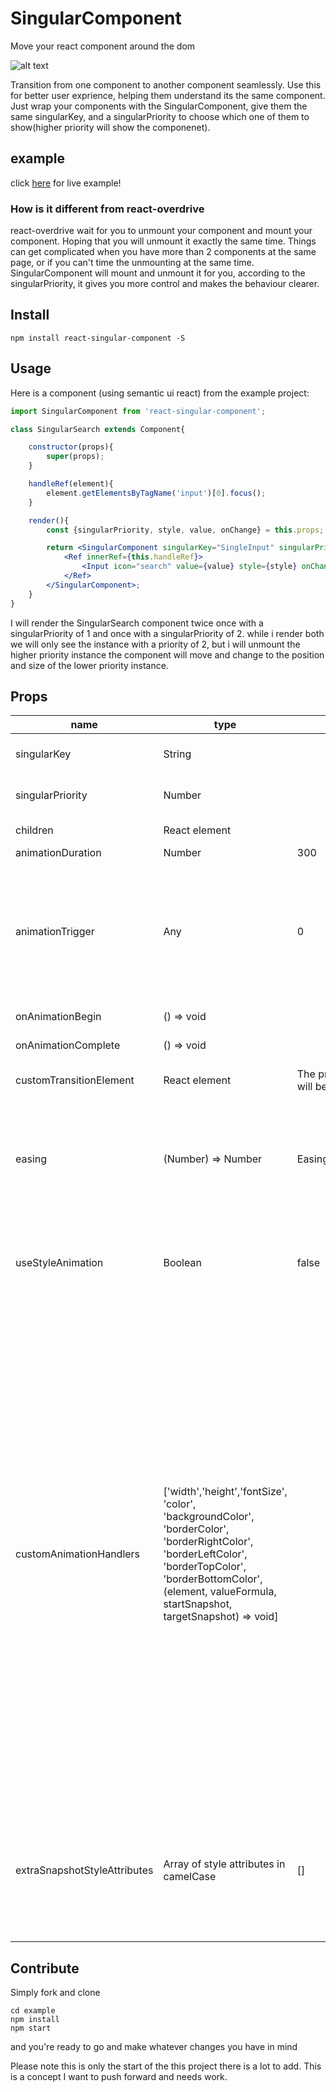 # SingularComponent
Move your react component around the dom

![alt text](https://image.ibb.co/jJ5Non/example.gif)

Transition from one component to another component seamlessly.
Use this for better user exprience, helping them understand its the same component.
Just wrap your components with the SingularComponent, give them the same singularKey, 
and a singularPriority to choose which one of them to show(higher priority will show the componenet).

## example
click [here](https://dor6.github.io/react-singular-component/) for live example!

### How is it different from react-overdrive
react-overdrive wait for you to unmount your component and mount your component. 
Hoping that you will unmount it exactly the same time. 
Things can get complicated when you have more than 2 components at the same page, or if you can't time the unmounting at the same time.
SingularComponent will mount and unmount it for you, according to the singularPriority,
it gives you more control and makes the behaviour clearer.


## Install

    npm install react-singular-component -S

## Usage

Here is a component (using semantic ui react) from the example project: 

```jsx
import SingularComponent from 'react-singular-component';

class SingularSearch extends Component{

    constructor(props){
        super(props);
    }

    handleRef(element){
        element.getElementsByTagName('input')[0].focus();
    }

    render(){
        const {singularPriority, style, value, onChange} = this.props;

        return <SingularComponent singularKey="SingleInput" singularPriority={singularPriority}>
            <Ref innerRef={this.handleRef}>
                <Input icon="search" value={value} style={style} onChange={onChange} />
            </Ref>
        </SingularComponent>;
    }
}
```

I will render the SingularSearch component twice once with a singularPriority of 1 and once with a singularPriority of 2.
while i render both we will only see the instance with a priority of 2, but i will unmount the higher priority instance the component will move and change to the position and size of the lower priority instance.


## Props

<table class="table table-bordered table-striped">
    <thead>
    <tr>
        <th style="width: 100px;">name</th>
        <th style="width: 50px;">type</th>
        <th style="width: 50px;">default</th>
        <th style="width: 50px;">Required</th>
        <th>description</th>
    </tr>
    </thead>
    <tbody>
        <tr>
          <td>singularKey</td>
          <td>String</td>
          <td></td>
          <td>Required</td>
          <td>The library will make sure you always have only one SingularComponent with that key</td>
        </tr>
        <tr>
          <td>singularPriority</td>
          <td>Number</td>
          <td></td>
          <td>Required</td>
          <td>The library will keep only the one with the lower priority for every common singularKey</td>
        </tr>
        <tr>
          <td>children</td>
          <td>React element</td>
          <td></td>
          <td></td>
          <td>The element itself you want to keep single</td>
        </tr>
        <tr>
          <td>animationDuration</td>
          <td>Number</td>
          <td>300</td>
          <td></td>
          <td>Miliseconds duration</td>
        </tr>
        <tr>
          <td>animationTrigger</td>
          <td>Any</td>
          <td>0</td>
          <td></td>
          <td>Any input that when change will trigger an animation of the component, useful for cases when we want to animate the component when a state outside the scope of the component is changed. For example if a sibling component is moved and it will affect the component location, we can give the component as trigger its number of brothers. </td>
        </tr>
        <tr>
          <td>onAnimationBegin</td>
          <td>() => void</td>
          <td></td>
          <td></td>
          <td>callback when the animation begins</td>
        </tr>
        <tr>
          <td>onAnimationComplete</td>
          <td>() => void</td>
          <td></td>
          <td></td>
          <td>Callback when the animation ends</td>
        </tr>
        <tr>
          <td>customTransitionElement</td>
          <td>React element</td>
          <td>The previous element will be taken</td>
          <td></td>
          <td>You can use it to replace the element that transitioned from one element to another</td>
        </tr>
        <tr>
          <td>easing</td>
          <td>(Number) => Number</td>
          <td>EasingFunctions.Linear</td>
          <td></td>
          <td>Given the progress, return the easing progress value. See here: https://easings.net/ . You can import easing functions like that: ```import SingularComponent, {EasingFunctions} from 'react-singular-component'; EasingFunctions.easeOutCubic``` or make your own function</td>
        </tr>
         <tr>
          <td>useStyleAnimation</td>
          <td>Boolean</td>
          <td>false</td>
          <td></td>
          <td>when true animation will use width, height and fontSize to animate dimensions, instead of transform: scale. this can be useful in a lot of cases, for example when height and width ratio changes</td>
        </tr>
         <tr>
          <td>customAnimationHandlers</td>
          <td>['width','height','fontSize', 'color', 'backgroundColor', 'borderColor', 'borderRightColor', 'borderLeftColor', 'borderTopColor', 'borderBottomColor', (element, valueFormula, startSnapshot, targetSnapshot) => void]</td>
          <td></td>
          <td></td>
          <td>choose your own animation (which will be added to the position animation), provide your array of changes in addition to existing style animation. provide an array of supported styles you want to animate, in addition to your own custom function to animate yet unimplemented styles or more advance animation.
    customAnimationHandler get as arguments:
              <br/>
              - element: the animated element to change.
              <br/>
              - valueFormula: (startValue(number), endValue(number)) => currentValue(number), use the targetSnapshot and endSnapshot to choose calculate the values of the styles you want to animate 
              <br/>
              - startSnapshot: contains rect(getBoundingClientRect) and style(getComputedStyle) of element before the animation started
              <br/>
              - targetSnapshot: same as startSnapshot but of the element end state of the animation
              <br/>
              <br/>
              ~~~snapshots explained~~~
              <br/>
              startSnapshot belongs to the instance of the component we animating from and target snapshot belongs to the instace of the component we are animating to
            </td>
        </tr>
        <tr>
          <td>extraSnapshotStyleAttributes</td>
          <td>Array of style attributes in camelCase</td>
          <td>[]</td>
          <td></td>
          <td>Add the given style attributes to the style snapshot they will be joined with the customAnimtionHandlers provided by their name ('width', 'fontSize'...). use this when you make your own customAnimationHandler and the given snapshot isnt enough. ( copying all the styles to the snapshot is to heavy )</td>
        </tr>
    </tbody>
</table>



## Contribute

Simply fork and clone

    cd example
    npm install
    npm start

and you're ready to go and make whatever changes you have in mind


Please note this is only the start of the this project there is a lot to add.
This is a concept I want to push forward and needs work.
